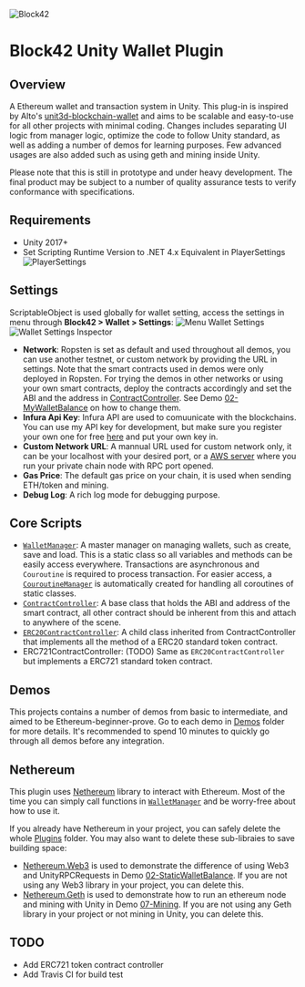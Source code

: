 ![Block42](http://assets.block42.world/images/icons/block42_logo_200.png)

# Block42 Unity Wallet Plugin

## Overview
A Ethereum wallet and transaction system in Unity. This plug-in is inspired by Alto's [unit3d-blockchain-wallet](https://github.com/alto-io/unity3d-blockchain-wallet) and aims to be scalable and easy-to-use for all other projects with minimal coding. Changes includes separating UI logic from manager logic, optimize the code to follow Unity standard, as well as adding a number of demos for learning purposes. Few advanced usages are also added such as using geth and mining inside Unity.

Please note that this is still in prototype and under heavy development. The final product may be subject to a number of quality assurance tests to verify conformance with specifications.

## Requirements
- Unity 2017+
- Set Scripting Runtime Version to .NET 4.x Equivalent in PlayerSettings
![PlayerSettings](Documents/Intro/00_playersettings.png)

## Settings
ScriptableObject is used globally for wallet setting, access the settings in menu through **Block42 > Wallet > Settings**:
![Menu Wallet Settings](Documents/Intro/01_menu_wallet_settings.png)
![Wallet Settings Inspector](Documents/Intro/02_wallet_settings_inspector.png)

- __Network__: 
Ropsten is set as default and used throughout all demos, you can use another testnet, or custom network by providing the URL in settings. Note that the smart contracts used in demos were only deployed in Ropsten. For trying the demos in other networks or using your own smart contracts, deploy the contracts accordingly and set the ABI and the address in [ContractController](Assets/Block42/Wallet/Scripts/Contracts/ContractController.cs). See Demo [02-MyWalletBalance](Assets/Block42/Wallet/Demos/02-MyWalletBalance) on how to change them.
- __Infura Api Key__:
Infura API are used to comuunicate with the blockchains. You can use my API key for development, but make sure you register your own one for free [here](https://infura.io/) and put your own key in.
- __Custom Network URL__:
A mannual URL used for custom network only, it can be your localhost with your desired port, or a [AWS server](https://medium.com/coinmonks/run-an-ethereum-node-on-aws-for-free-afca27f253ed) where you run your private chain node with RPC port opened.
- __Gas Price__:
The default gas price on your chain, it is used when sending ETH/token and mining.
- __Debug Log__:
A rich log mode for debugging purpose.

## Core Scripts
- [`WalletManager`](Assets/Block42/Wallet/Scripts/WalletManager.cs): A master manager on managing wallets, such as create, save and load. This is a static class so all variables and methods can be easily access everywhere. Transactions are asynchronous and `Couroutine` is required to process transaction. For easier access, a [`CouroutineManager`](Assets/Block42/Common/Utils/CoroutineManager.cs) is automatically created for handling all coroutines of static classes.
- [`ContractController`](Assets/Block42/Wallet/Scripts/Contracts/ContractController.cs): A base class that holds the ABI and address of the smart contract, all other contract should be inherent from this and attach to anywhere of the scene.
- [`ERC20ContractController`](Assets/Block42/Wallet/Scripts/Contracts/ContractController.cs): A child class inherited from ContractController that implements all the method of a ERC20 standard token contract. 
- ERC721ContractController: (TODO) Same as `ERC20ContractController` but implements a ERC721 standard token contract.

## Demos
This projects contains a number of demos from basic to intermediate, and aimed to be Ethereum-beginner-prove. Go to each demo in [Demos](Assets/Block42/Wallet/Demos) folder for more details. It's recommended to spend 10 minutes to quickly go through all demos before any integration. 


## Nethereum
This plugin uses [Nethereum](https://github.com/Nethereum/Nethereum) library to interact with Ethereum. Most of the time you can simply call functions in [`WalletManager`](Assets/Block42/Wallet/Scripts/WalletManager.cs) and be worry-free about how to use it.

If you already have Nethereum in your project, you can safely delete the whole [Plugins](Assets/Block42/Plugins) folder. You may also want to delete these sub-libraies to save building space:
- [Nethereum.Web3](Assets/Block42/Plugins/Nethereum/Nethereum.Web3.dll) is used to demonstrate the difference of using Web3 and UnityRPCRequests in Demo [02-StaticWalletBalance](Assets/Block42/Wallet/Demos/02-StaticWalletBalance). If you are not using any Web3 library in your project, you can delete this.
- [Nethereum.Geth](Assets/Block42/Plugins/Nethereum/Nethereum.Geth) is used to demonstrate how to run an ethereum node and mining with Unity in Demo [07-Mining](Assets/Block42/Wallet/Demos/07-Mining). If you are not using any Geth library in your project or not mining in Unity, you can delete this.

## TODO
- Add ERC721 token contract controller
- Add Travis CI for build test